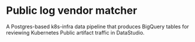 # Public log vendor matcher

A Postgres-based k8s-infra data pipeline that produces BigQuery tables for reviewing Kubernetes Public artifact traffic in DataStudio.
